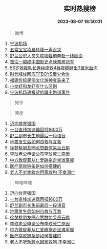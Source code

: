 <div align="center"><h2>实时热搜榜</h2><h4>2023-08-07 18:50:01</h4></div>

> 微博  

1. [宁波机场](https://s.weibo.com/weibo?q=%E5%AE%81%E6%B3%A2%E6%9C%BA%E5%9C%BA&t=31&band_rank=1&Refer=top)<br />
2. [五常宝宝凌晨转移一声没哭](https://s.weibo.com/weibo?q=%23%E4%BA%94%E5%B8%B8%E5%AE%9D%E5%AE%9D%E5%87%8C%E6%99%A8%E8%BD%AC%E7%A7%BB%E4%B8%80%E5%A3%B0%E6%B2%A1%E5%93%AD%23&t=31&band_rank=2&Refer=top)<br />
3. [舒兰公职人员失联牺牲前奔赴一线画面](https://s.weibo.com/weibo?q=%23%E8%88%92%E5%85%B0%E5%85%AC%E8%81%8C%E4%BA%BA%E5%91%98%E5%A4%B1%E8%81%94%E7%89%BA%E7%89%B2%E5%89%8D%E5%A5%94%E8%B5%B4%E4%B8%80%E7%BA%BF%E7%94%BB%E9%9D%A2%23&t=31&band_rank=3&Refer=top)<br />
4. [孤注一掷成中国影史点映票房冠军](https://s.weibo.com/weibo?q=%23%E5%AD%A4%E6%B3%A8%E4%B8%80%E6%8E%B7%E6%88%90%E4%B8%AD%E5%9B%BD%E5%BD%B1%E5%8F%B2%E7%82%B9%E6%98%A0%E7%A5%A8%E6%88%BF%E5%86%A0%E5%86%9B%23&t=31&band_rank=4&Refer=top)<br />
5. [56岁救援队长连续施救4昼夜脚磨出3厘米血泡](https://s.weibo.com/weibo?q=%2356%E5%B2%81%E6%95%91%E6%8F%B4%E9%98%9F%E9%95%BF%E8%BF%9E%E7%BB%AD%E6%96%BD%E6%95%914%E6%98%BC%E5%A4%9C%E8%84%9A%E7%A3%A8%E5%87%BA3%E5%8E%98%E7%B1%B3%E8%A1%80%E6%B3%A1%23&t=31&band_rank=5&Refer=top)<br />
6. [时代峰峻回应TFBOYS很少合体](https://s.weibo.com/weibo?q=%23%E6%97%B6%E4%BB%A3%E5%B3%B0%E5%B3%BB%E5%9B%9E%E5%BA%94TFBOYS%E5%BE%88%E5%B0%91%E5%90%88%E4%BD%93%23&t=31&band_rank=6&Refer=top)<br />
7. [福建传统民俗文化游神变装来了](https://s.weibo.com/weibo?q=%23%E7%A6%8F%E5%BB%BA%E4%BC%A0%E7%BB%9F%E6%B0%91%E4%BF%97%E6%96%87%E5%8C%96%E6%B8%B8%E7%A5%9E%E5%8F%98%E8%A3%85%E6%9D%A5%E4%BA%86%23&t=31&band_rank=7&Refer=top)<br />
8. [小龙虾和龙虾有什么区别](https://s.weibo.com/weibo?q=%23%E5%B0%8F%E9%BE%99%E8%99%BE%E5%92%8C%E9%BE%99%E8%99%BE%E6%9C%89%E4%BB%80%E4%B9%88%E5%8C%BA%E5%88%AB%23&t=31&band_rank=8&Refer=top)<br />
9. [宁波机场通报货机偏出跑道事件](https://s.weibo.com/weibo?q=%23%E5%AE%81%E6%B3%A2%E6%9C%BA%E5%9C%BA%E9%80%9A%E6%8A%A5%E8%B4%A7%E6%9C%BA%E5%81%8F%E5%87%BA%E8%B7%91%E9%81%93%E4%BA%8B%E4%BB%B6%23&t=31&band_rank=9&Refer=top)<br />

> 知乎  


> 百度  

1. [迈向体育强国](https://www.baidu.com/s?wd=%E8%BF%88%E5%90%91%E4%BD%93%E8%82%B2%E5%BC%BA%E5%9B%BD&sa=fyb_news&rsv_dl=fyb_news)<br />
2. [一台直线加速器回扣1600万](https://www.baidu.com/s?wd=%E4%B8%80%E5%8F%B0%E7%9B%B4%E7%BA%BF%E5%8A%A0%E9%80%9F%E5%99%A8%E5%9B%9E%E6%89%A31600%E4%B8%87&sa=fyb_news&rsv_dl=fyb_news)<br />
3. [舒兰副市长生前最后一段语音](https://www.baidu.com/s?wd=%E8%88%92%E5%85%B0%E5%89%AF%E5%B8%82%E9%95%BF%E7%94%9F%E5%89%8D%E6%9C%80%E5%90%8E%E4%B8%80%E6%AE%B5%E8%AF%AD%E9%9F%B3&sa=fyb_news&rsv_dl=fyb_news)<br />
4. [地震发生后如何自救与互救](https://www.baidu.com/s?wd=%E5%9C%B0%E9%9C%87%E5%8F%91%E7%94%9F%E5%90%8E%E5%A6%82%E4%BD%95%E8%87%AA%E6%95%91%E4%B8%8E%E4%BA%92%E6%95%91&sa=fyb_news&rsv_dl=fyb_news)<br />
5. [徐梦桃朋友圈点赞数惊呆岳云鹏](https://www.baidu.com/s?wd=%E5%BE%90%E6%A2%A6%E6%A1%83%E6%9C%8B%E5%8F%8B%E5%9C%88%E7%82%B9%E8%B5%9E%E6%95%B0%E6%83%8A%E5%91%86%E5%B2%B3%E4%BA%91%E9%B9%8F&sa=fyb_news&rsv_dl=fyb_news)<br />
6. [李玟老公申请公布李玟死亡原因](https://www.baidu.com/s?wd=%E6%9D%8E%E7%8E%9F%E8%80%81%E5%85%AC%E7%94%B3%E8%AF%B7%E5%85%AC%E5%B8%83%E6%9D%8E%E7%8E%9F%E6%AD%BB%E4%BA%A1%E5%8E%9F%E5%9B%A0&sa=fyb_news&rsv_dl=fyb_news)<br />
7. [中方敦促菲从仁爱礁拖走坐滩军舰](https://www.baidu.com/s?wd=%E4%B8%AD%E6%96%B9%E6%95%A6%E4%BF%83%E8%8F%B2%E4%BB%8E%E4%BB%81%E7%88%B1%E7%A4%81%E6%8B%96%E8%B5%B0%E5%9D%90%E6%BB%A9%E5%86%9B%E8%88%B0&sa=fyb_news&rsv_dl=fyb_news)<br />
8. [医疗腐败链条是如何搭建的](https://www.baidu.com/s?wd=%E5%8C%BB%E7%96%97%E8%85%90%E8%B4%A5%E9%93%BE%E6%9D%A1%E6%98%AF%E5%A6%82%E4%BD%95%E6%90%AD%E5%BB%BA%E7%9A%84&sa=fyb_news&rsv_dl=fyb_news)<br />
9. [老人不听劝蹚水回家救狗 不幸溺亡](https://www.baidu.com/s?wd=%E8%80%81%E4%BA%BA%E4%B8%8D%E5%90%AC%E5%8A%9D%E8%B9%9A%E6%B0%B4%E5%9B%9E%E5%AE%B6%E6%95%91%E7%8B%97+%E4%B8%8D%E5%B9%B8%E6%BA%BA%E4%BA%A1&sa=fyb_news&rsv_dl=fyb_news)<br />

> 哔哩哔哩  

1. [迈向体育强国](https://www.baidu.com/s?wd=%E8%BF%88%E5%90%91%E4%BD%93%E8%82%B2%E5%BC%BA%E5%9B%BD&sa=fyb_news&rsv_dl=fyb_news)<br />
2. [一台直线加速器回扣1600万](https://www.baidu.com/s?wd=%E4%B8%80%E5%8F%B0%E7%9B%B4%E7%BA%BF%E5%8A%A0%E9%80%9F%E5%99%A8%E5%9B%9E%E6%89%A31600%E4%B8%87&sa=fyb_news&rsv_dl=fyb_news)<br />
3. [舒兰副市长生前最后一段语音](https://www.baidu.com/s?wd=%E8%88%92%E5%85%B0%E5%89%AF%E5%B8%82%E9%95%BF%E7%94%9F%E5%89%8D%E6%9C%80%E5%90%8E%E4%B8%80%E6%AE%B5%E8%AF%AD%E9%9F%B3&sa=fyb_news&rsv_dl=fyb_news)<br />
4. [地震发生后如何自救与互救](https://www.baidu.com/s?wd=%E5%9C%B0%E9%9C%87%E5%8F%91%E7%94%9F%E5%90%8E%E5%A6%82%E4%BD%95%E8%87%AA%E6%95%91%E4%B8%8E%E4%BA%92%E6%95%91&sa=fyb_news&rsv_dl=fyb_news)<br />
5. [徐梦桃朋友圈点赞数惊呆岳云鹏](https://www.baidu.com/s?wd=%E5%BE%90%E6%A2%A6%E6%A1%83%E6%9C%8B%E5%8F%8B%E5%9C%88%E7%82%B9%E8%B5%9E%E6%95%B0%E6%83%8A%E5%91%86%E5%B2%B3%E4%BA%91%E9%B9%8F&sa=fyb_news&rsv_dl=fyb_news)<br />
6. [李玟老公申请公布李玟死亡原因](https://www.baidu.com/s?wd=%E6%9D%8E%E7%8E%9F%E8%80%81%E5%85%AC%E7%94%B3%E8%AF%B7%E5%85%AC%E5%B8%83%E6%9D%8E%E7%8E%9F%E6%AD%BB%E4%BA%A1%E5%8E%9F%E5%9B%A0&sa=fyb_news&rsv_dl=fyb_news)<br />
7. [中方敦促菲从仁爱礁拖走坐滩军舰](https://www.baidu.com/s?wd=%E4%B8%AD%E6%96%B9%E6%95%A6%E4%BF%83%E8%8F%B2%E4%BB%8E%E4%BB%81%E7%88%B1%E7%A4%81%E6%8B%96%E8%B5%B0%E5%9D%90%E6%BB%A9%E5%86%9B%E8%88%B0&sa=fyb_news&rsv_dl=fyb_news)<br />
8. [医疗腐败链条是如何搭建的](https://www.baidu.com/s?wd=%E5%8C%BB%E7%96%97%E8%85%90%E8%B4%A5%E9%93%BE%E6%9D%A1%E6%98%AF%E5%A6%82%E4%BD%95%E6%90%AD%E5%BB%BA%E7%9A%84&sa=fyb_news&rsv_dl=fyb_news)<br />
9. [老人不听劝蹚水回家救狗 不幸溺亡](https://www.baidu.com/s?wd=%E8%80%81%E4%BA%BA%E4%B8%8D%E5%90%AC%E5%8A%9D%E8%B9%9A%E6%B0%B4%E5%9B%9E%E5%AE%B6%E6%95%91%E7%8B%97+%E4%B8%8D%E5%B9%B8%E6%BA%BA%E4%BA%A1&sa=fyb_news&rsv_dl=fyb_news)<br />
